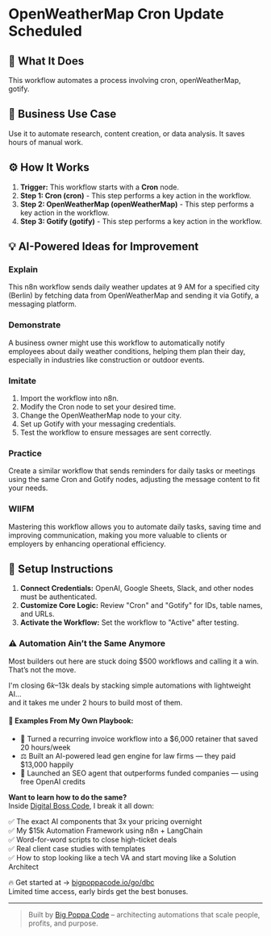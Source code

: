 # OpenWeatherMap Cron Update Scheduled

## 🚀 What It Does
This workflow automates a process involving cron, openWeatherMap, gotify.

## 💼 Business Use Case
Use it to automate research, content creation, or data analysis. It saves hours of manual work.

## ⚙️ How It Works
1.  **Trigger:** This workflow starts with a **Cron** node.
2. **Step 1: Cron (cron)** - This step performs a key action in the workflow.
3. **Step 2: OpenWeatherMap (openWeatherMap)** - This step performs a key action in the workflow.
4. **Step 3: Gotify (gotify)** - This step performs a key action in the workflow.

## 💡 AI-Powered Ideas for Improvement
### Explain
This n8n workflow sends daily weather updates at 9 AM for a specified city (Berlin) by fetching data from OpenWeatherMap and sending it via Gotify, a messaging platform.

### Demonstrate
A business owner might use this workflow to automatically notify employees about daily weather conditions, helping them plan their day, especially in industries like construction or outdoor events.

### Imitate
1. Import the workflow into n8n.
2. Modify the Cron node to set your desired time.
3. Change the OpenWeatherMap node to your city.
4. Set up Gotify with your messaging credentials.
5. Test the workflow to ensure messages are sent correctly.

### Practice
Create a similar workflow that sends reminders for daily tasks or meetings using the same Cron and Gotify nodes, adjusting the message content to fit your needs.

### WIIFM
Mastering this workflow allows you to automate daily tasks, saving time and improving communication, making you more valuable to clients or employers by enhancing operational efficiency.

## 🔧 Setup Instructions
1. **Connect Credentials:** OpenAI, Google Sheets, Slack, and other nodes must be authenticated.
2. **Customize Core Logic:** Review "Cron" and "Gotify" for IDs, table names, and URLs.
3. **Activate the Workflow:** Set the workflow to "Active" after testing.

### ⚠️ Automation Ain’t the Same Anymore

Most builders out here are stuck doing $500 workflows and calling it a win.  
That’s not the move.  

I'm closing $6k–$13k deals by stacking simple automations with lightweight AI...  
and it takes me under 2 hours to build most of them.

#### 🧠 Examples From My Own Playbook:
- 🔁 Turned a recurring invoice workflow into a $6,000 retainer that saved 20 hours/week  
- ⚖️ Built an AI-powered lead gen engine for law firms — they paid $13,000 happily  
- 🚀 Launched an SEO agent that outperforms funded companies — using free OpenAI credits  

**Want to learn how to do the same?**  
Inside [Digital Boss Code](https://bigpoppacode.io/go/dbc), I break it all down:

✅ The exact AI components that 3x your pricing overnight  
✅ My $15k Automation Framework using n8n + LangChain  
✅ Word-for-word scripts to close high-ticket deals  
✅ Real client case studies with templates  
✅ How to stop looking like a tech VA and start moving like a Solution Architect  

🔥 Get started at → [bigpoppacode.io/go/dbc](https://bigpoppacode.io/go/dbc)  
Limited time access, early birds get the best bonuses.

---
> Built by [Big Poppa Code](https://bigpoppacode.io) – architecting automations that scale people, profits, and purpose.

